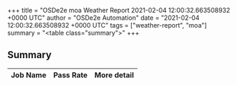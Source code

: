 +++
title = "OSDe2e moa Weather Report 2021-02-04 12:00:32.663508932 +0000 UTC"
author = "OSDe2e Automation"
date = "2021-02-04 12:00:32.663508932 +0000 UTC"
tags = ["weather-report", "moa"]
summary = "<table class=\"summary\"></table>"
+++
## Summary

| Job Name | Pass Rate | More detail |
|----------|-----------|-------------|



